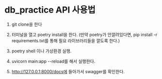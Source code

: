 # db_practice API 사용법

1. git clone을 한다

2. 터미널을 열고 poetry install을 한다.
(만약 poetry가 안깔려있다면, pip install -r requirements.txt를 통해 필요 라이브러리들을 깔도록 한다.)

3. poetry shell 이나 가상환경 실행.

4. uvicorn main:app --reload를 해서 실행한다.

5. http://127.0.0.1:8000/docs에 들아가서 swagger를 확인한다.
